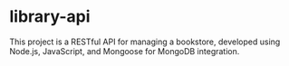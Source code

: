 # library-api


This project is a RESTful API for managing a bookstore, developed using Node.js, JavaScript, and Mongoose for MongoDB integration.
